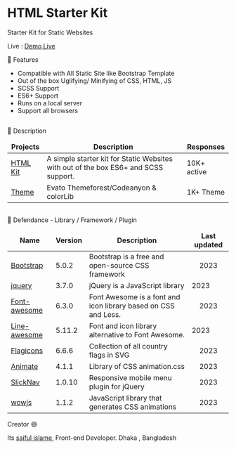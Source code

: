 # HTML Starter Kit

Starter Kit for Static Websites

Live : <a href="https://sai4ul.github.io/init-html-starter-kit/" target="_blank">Demo Live</a>

🚀 Features
- Compatible with All Static Site like Bootstrap Template
- Out of the box Uglifying/ Minifying of CSS, HTML, JS
- SCSS Support
- ES6+ Support
- Runs on a local server
- Support all browsers

##

🚀 Description
<table>
  <thead align="center">
    <tr border: none;>
      <td><b>Projects</b></td>
      <td><b>Description</b></td>
      <td><b>Responses</b></td>
    </tr>
  </thead>
  <tbody>
    <tr>
      <td><a href="#" target="_blank">HTML Kit</a></td>
      <td>A simple starter kit for Static Websites with out of the box ES6+ and SCSS support.</td>
      <td>10K+ active</td>
    </tr>
    <tr>
      <td><a href="#" target="_blank">Theme</a></td>
      <td>Evato Themeforest/Codeanyon & colorLib</td>
      <td>1K+ Theme</td>
    </tr>

    
  </tbody>
</table>

##

🚀 Defendance - Library / Framework / Plugin

<table>
  <thead align="center">
    <tr border: none;>
      <td><b>Name</b></td>
      <td><b>Version</b></td>
      <td><b>Description</b></td>
      <td><b>Last updated</b></td>
    </tr>
  </thead>
  <tbody>
    <tr>
      <td><a href="https://getbootstrap.com" target="_blank">Bootstrap</a></td>
      <td>5.0.2</td>
      <td>Bootstrap is a free and open-source CSS framework</td>
      <td align="center">2023</td>
    </tr>
    <tr>
      <td><a href="https://jquery.com/download" target="_blank">jquery</a></td>
      <td>3.7.0</td>
      <td>jQuery is a JavaScript library</td>
      <td> 2023</td>
    </tr>
    <tr>
      <td><a href="https://fontawesome.com" target="_blank">Font-awesome</a></td>
      <td>6.3.0</td>
      <td>Font Awesome is a font and icon library based on CSS and Less.</td>
      <td align="center"> 2023</td>
    </tr>
    <tr>
      <td><a href="https://fontawesome.com" target="_blank">Line-awesome</a></td>
      <td>5.11.2</td>
      <td>Font and icon library alternative to Font Awesome.</td>
      <td> 2023</td>
    </tr>
    <tr>
      <td><a href="https://flagicons.lipis.dev" target="_blank">Flagicons</a></td>
      <td>6.6.6</td>
      <td>Collection of all country flags in SVG</td>
      <td align="center"> 2023</td>
    </tr>
    <tr>
      <td><a href="https://animate.style" target="_blank">Animate</a></td>
      <td>4.1.1</td>
      <td>Library of CSS animation.css</td>
      <td align="center"> 2023</td>
    </tr>
    <tr>
      <td><a href="https://computerwolf.github.io/SlickNav" target="_blank">SlickNav</a></td>
      <td>1.0.10</td>
      <td>Responsive mobile menu plugin for jQuery</td>
      <td align="center"> 2023</td>
    </tr>
    <tr>
      <td><a href="https://wowjs.uk/" target="_blank">wowjs</a></td>
      <td>1.1.2</td>
      <td>JavaScript library that generates CSS animations</td>
      <td align="center"> 2023</td>
    </tr>

    
  </tbody>
</table>


Creator 😄

Its <a href="https://sai4ul.com" target="_blank"> saiful islame</a>, Front-end Developer.
Dhaka , Bangladesh
